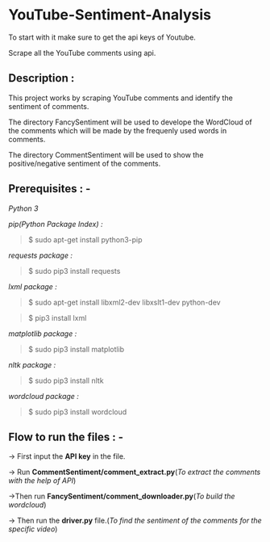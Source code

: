 # YouTube-Sentiment-Analysis

To start with it make sure to get the api keys of Youtube. 

Scrape all the YouTube comments using api.

## Description :
This project works by scraping YouTube comments and identify the sentiment of comments.

The directory FancySentiment will be used to develope the WordCloud of the comments which will be made by the frequenly used words in comments. 

The directory CommentSentiment will be used to show the positive/negative sentiment of the comments.

## Prerequisites : -
_Python 3_

_pip(Python Package Index) :_

> $ sudo apt-get install python3-pip

_requests package :_

> $ sudo pip3 install requests

_lxml package :_

> $ sudo apt-get install libxml2-dev libxslt1-dev python-dev

> $ pip3 install lxml

_matplotlib package :_

> $ sudo pip3 install matplotlib

_nltk package :_

> $ sudo pip3 install nltk

_wordcloud package :_

> $ sudo pip3 install wordcloud


## Flow to run the files : -
-> First input the __API key__ in the file.

-> Run __CommentSentiment/comment_extract.py__(_To extract the comments with the help of API_)

->Then run __FancySentiment/comment_downloader.py__(_To build the wordcloud_)

-> Then run the __driver.py__ file.(_To find the sentiment of the comments for the specific video_) 
